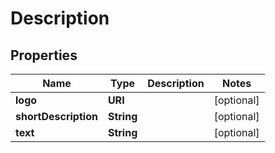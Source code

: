 

# Description


## Properties

Name | Type | Description | Notes
------------ | ------------- | ------------- | -------------
**logo** | **URI** |  |  [optional]
**shortDescription** | **String** |  |  [optional]
**text** | **String** |  |  [optional]



